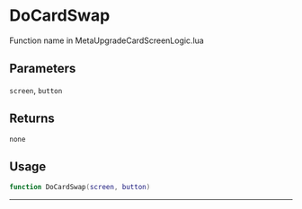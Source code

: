 # DoCardSwap
Function name in MetaUpgradeCardScreenLogic.lua
## Parameters
`screen`, `button`
## Returns
`none`
## Usage
```lua
function DoCardSwap(screen, button)
```
---
